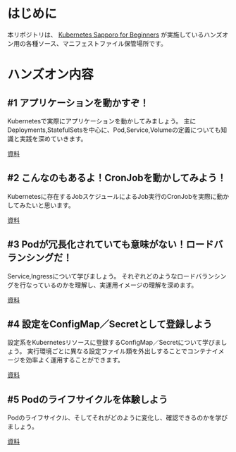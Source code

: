 # はじめに
本リポジトリは、
 [Kubernetes Sapporo for Beginners](https://sapporo-beginner-kubernetes.connpass.com/)
が実施しているハンズオン用の各種ソース、マニフェストファイル保管場所です。

# ハンズオン内容

## #1 アプリケーションを動かすぞ！
Kubernetesで実際にアプリケーションを動かしてみましょう。
主にDeployments,StatefulSetsを中心に、Pod,Service,Volumeの定義についても知識と実践を深めていきます。

[資料](./Step1-ApplicationDeployment/README.md)

## #2 こんなのもあるよ！CronJobを動かしてみよう！
Kubernetesに存在するJobスケジュールによるJob実行のCronJobを実際に動かしてみたいと思います。

[資料](./Step2-CronJob/README.md)

## #3 Podが冗長化されていても意味がない！ロードバランシングだ！

Service,Ingressについて学びましょう。
それぞれどのようなロードバランシングを行なっているのかを理解し、実運用イメージの理解を深めます。

[資料](./Step3-Service-Ingress/README.md)

## #4 設定をConfigMap／Secretとして登録しよう

設定系をKubernetesリソースに登録するConfigMap／Secretについて学びましょう。
実行環境ごとに異なる設定ファイル類を外出しすることでコンテナイメージを効率よく運用することができます。

[資料](./Step4-ConfigMap-Secret/README.md)

## #5 Podのライフサイクルを体験しよう

Podのライフサイクル、そしてそれがどのように変化し、確認できるのかを学びましょう。

[資料](./Step5-Pod-Lifecycle/README.md)
